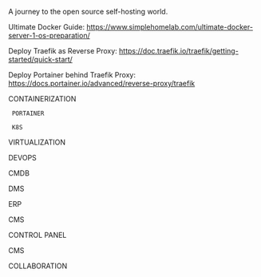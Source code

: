 A journey to the open source self-hosting world.

Ultimate Docker Guide: https://www.simplehomelab.com/ultimate-docker-server-1-os-preparation/

Deploy Traefik as Reverse Proxy: https://doc.traefik.io/traefik/getting-started/quick-start/

Deploy Portainer behind Traefik Proxy: https://docs.portainer.io/advanced/reverse-proxy/traefik

CONTAINERIZATION
     
     PORTAINER
     
     K8S

VIRTUALIZATION
   
DEVOPS

CMDB

DMS

ERP

CMS

CONTROL PANEL

CMS

COLLABORATION

